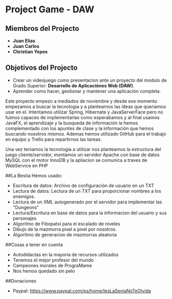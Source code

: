 # Project Game - DAW


## Miembros del Projecto


*   **Juan Elias**
*   **Juan Carlos**
*   **Christian Yepes**


## Objetivos del Projecto

* Crear un videojuego como presentacion ante un proyecto del modulo de Grado Superior: **Desarrollo de Aplicaciónes Web (DAW)**.
* Aprender como hacer, gestionar y mantener una aplicación completa.

Este proyecto empezo a mediados de noviembre y desde ese momento empezamos a buscar la tecnologia y a plantearnos las ideas que queriamos usar en el. Intentamos utilizar Spring, Hibernate y JavaServerFace pero no fuimos capaces de implementarlas como esperabamos y al final usamos JavaFX, el aprendizaje y la busqueda de información la hemos complementado con los apuntes de clase y la información que hemos buscando nosotros mismos. Ademas hemos utilizado GitHub para el trabajo en equipo y Trello para repartirnos las tareas.

Una vez teniamos la tecnologia a utilizar nos planteamos la estructura del juego cliente/servidor, montamos un servidor Apache con base de datos MySQL con el motor InnoDB y la apliacion se comunica a traves de WebService en PHP

##La Bestia
Hemos usado:
* Escritura de datos: Archivo de configuración de usuario en un TXT
* Lectura de datos: Lectura de un TXT para proporcionar nombres a los enemigos.
* Lectura de un XML autogenerado por el servidor para implementar las "Dungeons"
* Lectura/Escritura en base de datos para la informacion del usuario y sus personajes
* Algoritmo de Fibopatxi para el escalado de niveles
* Dibujo de la mazmorra pixel a pixel por nosotros.
* Algoritmo de generacion de mazmorras aleatoria

##Cosas a tener en cuenta
* Autodidactas en la mayoria de recursos utilizados
* Tenemos el mejor profesor del mundo
* Campeones morales de PrograMame
* Nos hemos quedado sin pelo

##Donaciones
* Paypal: https://www.paypal.com/es/home/IesLaSeniaNoTeOlvida
